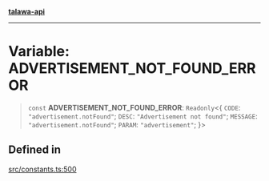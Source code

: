 [**talawa-api**](../../README.md)

***

# Variable: ADVERTISEMENT\_NOT\_FOUND\_ERROR

> `const` **ADVERTISEMENT\_NOT\_FOUND\_ERROR**: `Readonly`\<\{ `CODE`: `"advertisement.notFound"`; `DESC`: `"Advertisement not found"`; `MESSAGE`: `"advertisement.notFound"`; `PARAM`: `"advertisement"`; \}\>

## Defined in

[src/constants.ts:500](https://github.com/Suyash878/talawa-api/blob/095e6964ce2a06c1c30d1acf81b6162203f1db91/src/constants.ts#L500)
